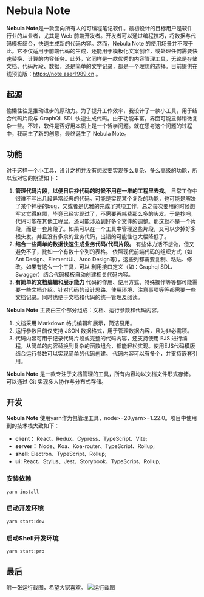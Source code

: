 # Nebula Note

**Nebula Note**是一款面向所有人的可编程笔记软件。最初设计的目标用户是软件行业的从业者，尤其是 Web 前端开发者。开发者可以通过编程技巧，将数据与代码模板结合，快速生成新的代码内容。然而，Nebula Note 的使用场景并不限于此。它不仅适用于前端代码的生成，还能用于模板化文案创作，或处理任何需要快速替换、计算的内容任务。此外，它同样是一款优秀的内容管理工具，无论是存储文档、代码片段、数据，还是简单的文字记录，都是一个理想的选择。目前提供在线预览版：https://note.aser1989.cn 。

## 起源

偷懒往往是推动进步的原动力。为了提升工作效率，我设计了一款小工具，用于结合代码片段与 GraphQL SDL 快速生成代码。由于功能丰富，界面可能显得稍微复杂一些。不过，软件是否好用本质上是一个哲学问题。就在思考这个问题的过程中，我萌生了新的创意，最终诞生了 Nebula Note。

## 功能

对于这样一个小工具，设计之初并没有想过要实现多么复杂、多么高级的功能，所以我对它的期望如下：

1. **管理代码片段，以便日后抄代码的时候不用在一堆的工程里去找。**
   日常工作中很难不写出几段异常经典的代码。可能是实现某个复杂的功能，也可能是解决了某个神秘的bug，又或者是优雅的完成了某项工作，总之每次要用的时候想写又觉得麻烦，毕竟已经实现过了，不需要再耗费那么多的头发。于是抄吧，代码可能在其他工程里，还可能涉及到好多个文件的调整。那这就不是一个片段，而是一套片段了。如果可以在一个工具中管理这些片段，又可以少掉好多根头发。并且没有多余的业务代码，出错的可能性也大幅降低了。
   <br>
2. **结合一些简单的数据快速生成业务代码/代码片段。**
   有些体力活不想做，但又避免不了，比如一个有数十个列的表格。 依照现代前端代码的组织方式（如Ant Design、ElementUI、Arco Design等），这些列都需要复制、粘贴、修改。如果有这么一个工具，可以 利用接口定义（如：Graphql SDL、Swagger）结合代码模板自动创建相关代码内容。
   <br>
3. **有简单的文档编辑和展示能力**
   代码的作用、使用方式、特殊操作等等都可能需要一些文档介绍。针对代码的设计思路、使用环境、注意事项等等都需要一些文档记录。同时也便于文档和代码的统一管理及阅读。
   <br>

**Nebula Note** 主要由三个部分组成：文档、运行参数和代码内容。

1. 文档采用 Markdown 格式编辑和展示，简洁易用。
2. 运行参数目前仅支持 JSON 数据格式，用于管理数据内容，且为非必需项。
3. 代码内容可用于记录代码片段或完整的代码内容，还支持使用 EJS 进行编程，从简单的内容替换到复杂的函数组合，都能轻松实现。使用EJS代码模版结合运行参数可以实现简单的代码创建。 代码内容可以有多个，并支持嵌套引用。

**Nebula Note** 是一款专注于文档管理的工具，所有内容均以文档文件形式存储。可以通过 Git 实现多人协作与分布式存储。

## 开发
**Nebula Note** 使用yarn作为包管理工具，node>=20,yarn>=1.22.0。项目中使用到的技术栈大致如下：
+ **client：** React、Redux、Cypress、TypeScript、Vite;
+ **server：** Node、Koa、Koa-router、TypeScript、Rollup;
+ **shell:** Electron、TypeScript、Rollup;
+ **ui:** React、Stylus、Jest、Storybook、TypeScript、Rollup;

### 安装依赖
```bash
yarn install
```

### 启动开发环境
```bash
yarn start:dev
```
### 启动Shell开发环境
```bash
yarn start:pro
```

## 最后

附一张运行截图，希望大家喜欢。
![运行截图](https://www.aser1989.cn/poster/nebula_note_poster.png)
